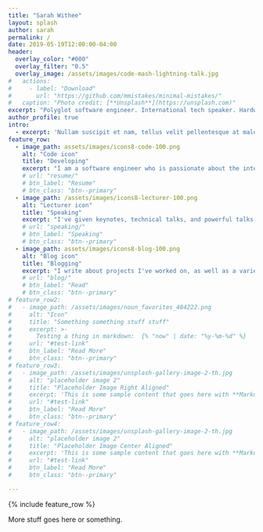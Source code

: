 ```yaml
---
title: "Sarah Withee"
layout: splash
author: sarah
permalink: /
date: 2019-05-19T12:00:00-04:00
header:
  overlay_color: "#000"
  overlay_filter: "0.5"
  overlay_image: /assets/images/code-mash-lightning-talk.jpg
#   actions:
#     - label: "Download"
#       url: "https://github.com/mmistakes/minimal-mistakes/"
#   caption: "Photo credit: [**Unsplash**](https://unsplash.com)"
excerpt: "Polyglot software engineer. International tech speaker. Hardware and robot tinkerer. Conference organizer. User of  100% organic sarcasm & puns."
author_profile: true
intro: 
  - excerpt: 'Nullam suscipit et nam, tellus velit pellentesque at malesuada, enim eaque. Quis nulla, netus tempor in diam gravida tincidunt, *proin faucibus* voluptate felis id sollicitudin. Centered with `type="center"`'
feature_row:
  - image_path: assets/images/icons8-code-100.png
    alt: "Code icon"
    title: "Developing"
    excerpt: "I am a software engineer who is passionate about the intersection of tech and people."
    # url: "resume/"
    # btn_label: "Resume"
    # btn_class: "btn--primary"
  - image_path: /assets/images/icons8-lecturer-100.png
    alt: "Lecturer icon"
    title: "Speaking"
    excerpt: "I've given keynotes, technical talks, and powerful talks capable of making people laugh and cry at the same time."
    # url: "speaking/"
    # btn_label: "Speaking"
    # btn_class: "btn--primary"
  - image_path: assets/images/icons8-blog-100.png
    alt: "Blog icon"
    title: "Blogging"
    excerpt: "I write about projects I've worked on, as well as a variety of other technical and personal topics."
    # url: "blog/"
    # btn_label: "Read"
    # btn_class: "btn--primary"
# feature_row2:
#   - image_path: /assets/images/noun_favorites_484222.png
#     alt: "Icon"
#     title: "Something something stuff stuff"
#     excerpt: >-
#       Testing a thing in markdown:  {% "now" | date: "%y-%m-%d" %}
#     url: "#test-link"
#     btn_label: "Read More"
#     btn_class: "btn--primary"
# feature_row3:
#   - image_path: /assets/images/unsplash-gallery-image-2-th.jpg
#     alt: "placeholder image 2"
#     title: "Placeholder Image Right Aligned"
#     excerpt: 'This is some sample content that goes here with **Markdown** formatting. Right aligned with `type="right"`'
#     url: "#test-link"
#     btn_label: "Read More"
#     btn_class: "btn--primary"
# feature_row4:
#   - image_path: /assets/images/unsplash-gallery-image-2-th.jpg
#     alt: "placeholder image 2"
#     title: "Placeholder Image Center Aligned"
#     excerpt: 'This is some sample content that goes here with **Markdown** formatting. Centered with `type="center"`'
#     url: "#test-link"
#     btn_label: "Read More"
#     btn_class: "btn--primary"

---
```


<!-- {% include feature_row id="intro" type="center" %} -->

{% include feature_row %}

<!-- {% include feature_row id="feature_row2" type="left" %} -->

<!-- {% include feature_row id="feature_row3" type="right" %} -->

<!-- {% include feature_row id="feature_row4" type="center" %} -->

More stuff goes here or something.